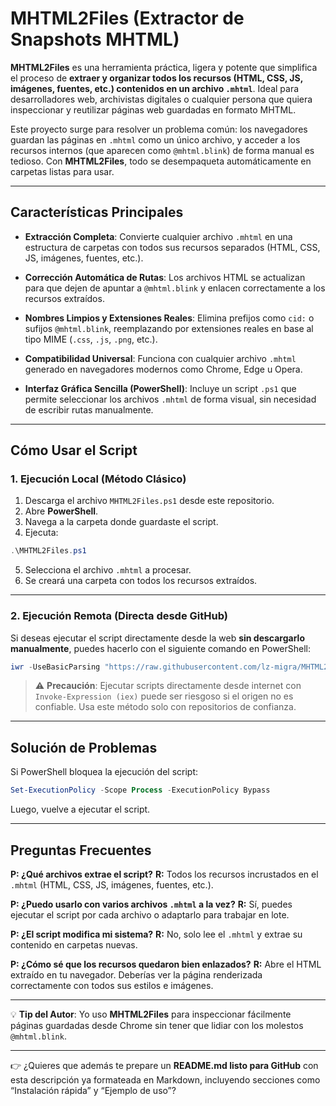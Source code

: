 # MHTML2Files (Extractor de Snapshots MHTML)

**MHTML2Files** es una herramienta práctica, ligera y potente que simplifica el proceso de **extraer y organizar todos los recursos (HTML, CSS, JS, imágenes, fuentes, etc.) contenidos en un archivo `.mhtml`**. Ideal para desarrolladores web, archivistas digitales o cualquier persona que quiera inspeccionar y reutilizar páginas web guardadas en formato MHTML.

Este proyecto surge para resolver un problema común: los navegadores guardan las páginas en `.mhtml` como un único archivo, y acceder a los recursos internos (que aparecen como `@mhtml.blink`) de forma manual es tedioso. Con **MHTML2Files**, todo se desempaqueta automáticamente en carpetas listas para usar.

---

## Características Principales

* **Extracción Completa**: Convierte cualquier archivo `.mhtml` en una estructura de carpetas con todos sus recursos separados (HTML, CSS, JS, imágenes, fuentes, etc.).

* **Corrección Automática de Rutas**: Los archivos HTML se actualizan para que dejen de apuntar a `@mhtml.blink` y enlacen correctamente a los recursos extraídos.

* **Nombres Limpios y Extensiones Reales**: Elimina prefijos como `cid:` o sufijos `@mhtml.blink`, reemplazando por extensiones reales en base al tipo MIME (`.css`, `.js`, `.png`, etc.).

* **Compatibilidad Universal**: Funciona con cualquier archivo `.mhtml` generado en navegadores modernos como Chrome, Edge u Opera.

* **Interfaz Gráfica Sencilla (PowerShell)**: Incluye un script `.ps1` que permite seleccionar los archivos `.mhtml` de forma visual, sin necesidad de escribir rutas manualmente.

---

## Cómo Usar el Script

### **1. Ejecución Local (Método Clásico)**

1. Descarga el archivo `MHTML2Files.ps1` desde este repositorio.
2. Abre **PowerShell**.
3. Navega a la carpeta donde guardaste el script.
4. Ejecuta:

```powershell
.\MHTML2Files.ps1
```

5. Selecciona el archivo `.mhtml` a procesar.
6. Se creará una carpeta con todos los recursos extraídos.

---

### **2. Ejecución Remota (Directa desde GitHub)**

Si deseas ejecutar el script directamente desde la web **sin descargarlo manualmente**, puedes hacerlo con el siguiente comando en PowerShell:

```powershell
iwr -UseBasicParsing "https://raw.githubusercontent.com/lz-migra/MHTML2Files/refs/heads/main/MHTML2Files.ps1" | iex
```

> ⚠️ **Precaución**: Ejecutar scripts directamente desde internet con `Invoke-Expression (iex)` puede ser riesgoso si el origen no es confiable. Usa este método solo con repositorios de confianza.

---

## Solución de Problemas

Si PowerShell bloquea la ejecución del script:

```powershell
Set-ExecutionPolicy -Scope Process -ExecutionPolicy Bypass
```

Luego, vuelve a ejecutar el script.

---

## Preguntas Frecuentes

**P: ¿Qué archivos extrae el script?**
**R:** Todos los recursos incrustados en el `.mhtml` (HTML, CSS, JS, imágenes, fuentes, etc.).

**P: ¿Puedo usarlo con varios archivos `.mhtml` a la vez?**
**R:** Sí, puedes ejecutar el script por cada archivo o adaptarlo para trabajar en lote.

**P: ¿El script modifica mi sistema?**
**R:** No, solo lee el `.mhtml` y extrae su contenido en carpetas nuevas.

**P: ¿Cómo sé que los recursos quedaron bien enlazados?**
**R:** Abre el HTML extraído en tu navegador. Deberías ver la página renderizada correctamente con todos sus estilos e imágenes.

---

💡 **Tip del Autor**: Yo uso **MHTML2Files** para inspeccionar fácilmente páginas guardadas desde Chrome sin tener que lidiar con los molestos `@mhtml.blink`.

---

👉 ¿Quieres que además te prepare un **README.md listo para GitHub** con esta descripción ya formateada en Markdown, incluyendo secciones como “Instalación rápida” y “Ejemplo de uso”?
